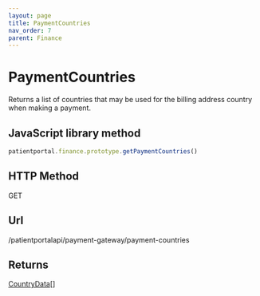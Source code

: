 ```yaml
---
layout: page
title: PaymentCountries
nav_order: 7
parent: Finance
---
```


# PaymentCountries

Returns a list of countries that may be used for the billing address country when making a payment.

## JavaScript library method

```javascript
patientportal.finance.prototype.getPaymentCountries()
```

## HTTP Method

GET

## ****Url****

/patientportalapi/payment-gateway/payment-countries

## Returns

[CountryData](#_CountryData)\[\]
